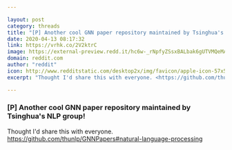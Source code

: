 ```yaml
---

layout: post
category: threads
title: "[P] Another cool GNN paper repository maintained by Tsinghua's NLP group!"
date: 2020-04-13 08:17:32
link: https://vrhk.co/2V2ktrC
image: https://external-preview.redd.it/hc6w-_rNpfyZSsxBALbak6gUTVMQeMAVFwYpbM1r5YI.jpg?width=200&height=104.712041885&auto=webp&crop=200:104.712041885,smart&s=88d499ace52c9db151ff52e4bc8b834336b530e1
domain: reddit.com
author: "reddit"
icon: http://www.redditstatic.com/desktop2x/img/favicon/apple-icon-57x57.png
excerpt: "Thought I'd share this with everyone. <https://github.com/thunlp/GNNPapers#natural-language-processing>"

---
```


### [P] Another cool GNN paper repository maintained by Tsinghua's NLP group!

Thought I'd share this with everyone. <https://github.com/thunlp/GNNPapers#natural-language-processing>